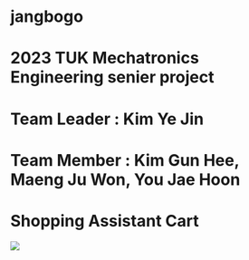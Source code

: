 # jangbogo
# 2023 TUK Mechatronics Engineering senier project
# Team Leader : Kim Ye Jin
# Team Member : Kim Gun Hee, Maeng Ju Won, You Jae Hoon

# Shopping Assistant Cart
<img src="C:\Users\qhfn7\OneDrive\바탕 화면\0703.jpg">
